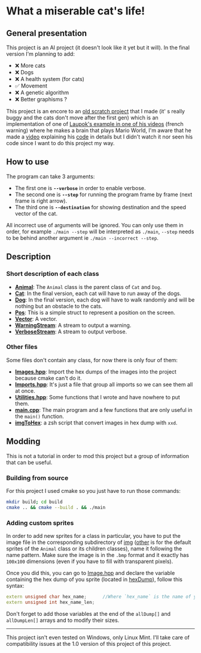 # What a miserable cat's life!
## General presentation
This project is an AI project (it doesn't look like it yet but it will). In the final version I'm planning to add:
+ ❌ More cats
+ ❌ Dogs
+ ❌ A health system (for cats)
+ ✅ Movement
+ ❌ A genetic algorithm
+ ❌ Better graphisms ?

This project is an encore to an [old scratch project](https://scratch.mit.edu/projects/713148064/) that I made (it' s really buggy and the cats don't move after the first gen) which is an implementation of one of [Laupok's example in one of his videos](https://youtu.be/F63GNXGHVwM?t=352) (french warning) where he makes a brain that plays Mario World, I'm aware that he made a [video](https://www.youtube.com/watch?v=u5xCl1bSe6o&t=0s&ab_channel=Laupok) explaining his [code](https://pastebin.com/Jcvdqhqm) in details but I didn't watch it nor seen his code since I want to do this project my way.

## How to use
The program can take 3 arguments:
+ The first one is **`--verbose`** in order to enable verbose.
+ The second one is **`--step`** for running the program frame by frame (next frame is right arrow).
+ The third one is **`--destination`** for showing destination and the speed vector of the cat.

All incorrect use of arguments will be ignored.
You can only use them in order, for example `./main --step` will be interpreted as `./main`, `--step` needs to be behind another argument ie `./main --incorrect --step`. 

## Description
### Short description of each class
+ **[Animal](code/include/Animal.hpp)**: The `Animal` class is the parent class of `Cat` and `Dog`.
+ **[Cat](code/include/Cat.hpp)**: In the final version, each cat will have to run away of the dogs.
+ **[Dog](code/include/Dog.hpp)**: In the final version, each dog will have to walk randomly and will be nothing but an obstacle to the cats.
+ **[Pos](code/include/Pos.hpp)**: This is a simple struct to represent a position on the screen.
+ **[Vector](code/include/Vector.hpp)**: A vector.
+ **[WarningStream](code/include/Warning.hpp)**: A stream to output a warning.
+ **[VerboseStream](code/include/Verbose.hpp)**: A stream to output verbose.

### Other files
Some files don't contain any class, for now there is only four of them:
+ **[Images.hpp](code/include/Images.hpp)**: Import the hex dumps of the images into the project because cmake can't do it.
+ **[Imports.hpp](code/include/Imports.hpp)**: It's just a file that group all imports so we can see them all at once.
+ **[Utilities.hpp](code/include/Utilities.hpp)**: Some functions that I wrote and have nowhere to put them.
+ **[main.cpp](code/src/main.cpp)**: The main program and a few functions that are only useful in the `main()` function.
+ **[imgToHex](sprites/imgToHex)**: a zsh script that convert images in hex dump with `xxd`.

## Modding
This is not a tutorial in order to mod this project but a group of information that can be useful.

### Building from source
For this project I used cmake so you just have to run those commands:
```bash
mkdir build; cd build
cmake .. && cmake --build . && ./main
```

### Adding custom sprites
In order to add new sprites for a class in particular, you have to put the image file in the corresponding subdirectory of [img](sprites/img/) ([other](sprites/img/other) is for the default sprites of the `Animal` class or its children classes), name it following the name pattern. Make sure the image is in the `.bmp` format and it exactly has `100x100` dimensions (even if you have to fill with transparent pixels).

Once you did this, you can go to [Image.hpp](code/include/Images.hpp) and declare the variable containing the hex dump of you sprite (located in [hexDump](sprites/hexDump)), follow this syntax:
```C++
extern unsigned char hex_name;		//Where `hex_name` is the name of your hex dump
extern unsigned int hex_name_len;
```

Don't forget to add those variables at the end of the `allDump[]` and `allDumpLen[]` arrays and to modify their sizes.

_________________________________
This project isn't even tested on Windows, only Linux Mint. I'll take care of compatibility issues at the 1.0 version of this project of this project.
